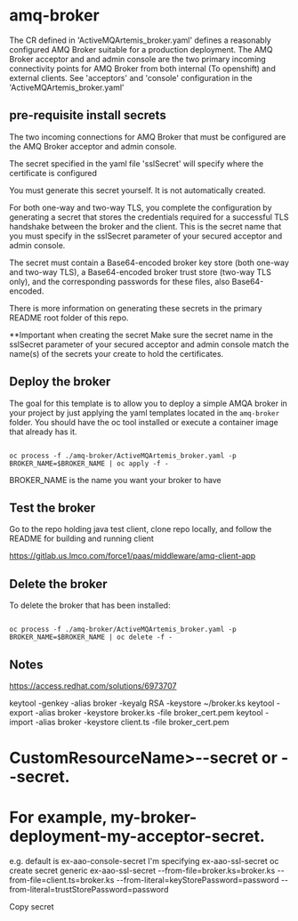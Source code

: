 # amq-broker

The CR defined in 'ActiveMQArtemis_broker.yaml' defines a reasonably configured
AMQ Broker suitable for a production deployment.
The AMQ Broker acceptor and and admin console are the two primary 
incoming connectivity points for AMQ Broker from both internal (To openshift)
and external clients.
See 'acceptors' and 'console' configuration in the 'ActiveMQArtemis_broker.yaml'

## pre-requisite install secrets

The two incoming connections for AMQ Broker that must be configured are the
AMQ Broker acceptor and  admin console. 

The secret specified in the yaml file 'sslSecret' will specify where the 
certificate is configured 

You must generate this secret yourself. It is not automatically created.

For both one-way and two-way TLS, you complete the configuration by generating a secret that stores the credentials required for a successful TLS handshake between the broker and the client. This is the secret name that you must specify in the sslSecret parameter of your secured acceptor and admin console. 

The secret must contain a Base64-encoded broker key store (both one-way and two-way TLS), a Base64-encoded broker trust store (two-way TLS only), and the corresponding passwords for these files, also Base64-encoded. 

There is more information on generating these secrets in the primary README root folder of this repo.

**Important when creating the secret 
Make sure the secret name in the sslSecret parameter of your secured acceptor and admin console
match the name(s) of the secrets your create to hold the certificates.


## Deploy the broker      

The goal for this template is to allow you to deploy a simple AMQA broker in your project by just applying the yaml templates located in the `amq-broker` folder. You should have the oc tool installed or execute a container image that already has it.

``` shell

oc process -f ./amq-broker/ActiveMQArtemis_broker.yaml -p BROKER_NAME=$BROKER_NAME | oc apply -f -

```

BROKER_NAME is the name you want your broker to have

## Test the broker 

Go to the repo holding java test client, clone repo locally, and follow the README for building and running client 

https://gitlab.us.lmco.com/force1/paas/middleware/amq-client-app


## Delete the broker 

To delete the broker that has been installed:

``` shell

oc process -f ./amq-broker/ActiveMQArtemis_broker.yaml -p BROKER_NAME=$BROKER_NAME | oc delete -f -

```

Notes
------------------

https://access.redhat.com/solutions/6973707


keytool -genkey -alias broker -keyalg RSA -keystore ~/broker.ks
keytool -export -alias broker -keystore broker.ks -file broker_cert.pem
keytool -import -alias broker -keystore client.ts -file broker_cert.pem

# CustomResourceName>-<AcceptorName>-secret or <CustomResourceName>-<ConnectorName>-secret. 
# For example, my-broker-deployment-my-acceptor-secret.
e.g. default is ex-aao-console-secret 
I'm specifying ex-aao-ssl-secret
oc create secret generic ex-aao-ssl-secret --from-file=broker.ks=broker.ks --from-file=client.ts=broker.ks --from-literal=keyStorePassword=password --from-literal=trustStorePassword=password

Copy secret 
